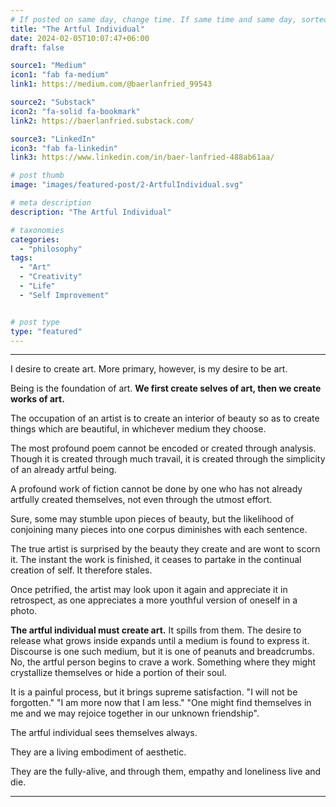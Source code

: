 ```yaml
---
# If posted on same day, change time. If same time and same day, sorted by title (alphabetically and numerically)
title: "The Artful Individual"
date: 2024-02-05T10:07:47+06:00
draft: false

source1: "Medium"
icon1: "fab fa-medium"
link1: https://medium.com/@baerlanfried_99543

source2: "Substack"
icon2: "fa-solid fa-bookmark"
link2: https://baerlanfried.substack.com/

source3: "LinkedIn"
icon3: "fab fa-linkedin"
link3: https://www.linkedin.com/in/baer-lanfried-488ab61aa/

# post thumb
image: "images/featured-post/2-ArtfulIndividual.svg"

# meta description
description: "The Artful Individual"

# taxonomies
categories: 
  - "philosophy"
tags:
  - "Art"
  - "Creativity"
  - "Life"
  - "Self Improvement"


# post type
type: "featured"
---
```

---
I desire to create art. More primary, however, is my desire to be art.

Being is the foundation of art. **We first create selves of art, then we create works of art.**

The occupation of an artist is to create an interior of beauty so as to create things which are beautiful, in whichever medium they choose.

The most profound poem cannot be encoded or created through analysis. Though it is created through much travail, it is created through the simplicity of an already artful being.

A profound work of fiction cannot be done by one who has not already artfully created themselves, not even through the utmost effort.

Sure, some may stumble upon pieces of beauty, but the likelihood of conjoining many pieces into one corpus diminishes with each sentence.

The true artist is surprised by the beauty they create and are wont to scorn it. The instant the work is finished, it ceases to partake in the continual creation of self. It therefore stales.

Once petrified, the artist may look upon it again and appreciate it in retrospect, as one appreciates a more youthful version of oneself in a photo.

**The artful individual must create art.** It spills from them. The desire to release what grows inside expands until a medium is found to express it. Discourse is one such medium, but it is one of peanuts and breadcrumbs. No, the artful person begins to crave a work. Something where they might crystallize themselves or hide a portion of their soul.

It is a painful process, but it brings supreme satisfaction. "I will not be forgotten." "I am more now that I am less." "One might find themselves in me and we may rejoice together in our unknown friendship".

The artful individual sees themselves always.

They are a living embodiment of aesthetic.

They are the fully-alive, and through them, empathy and loneliness live and die.

---